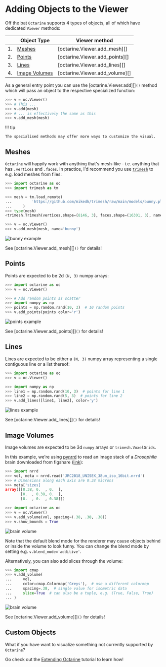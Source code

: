 # Adding Objects to the Viewer

Off the bat `Octarine` supports 4 types of objects, all of
which have dedicated `Viewer` methods:

|   | Object Type                       | Viewer method                  |
|---|-----------------------------------|--------------------------------|
| 1.| [Meshes](#meshes)                 | [octarine.Viewer.add_mesh][]   |
| 2.| [Points](#points)                 | [octarine.Viewer.add_points][] |
| 3.| [Lines](#lines)                   | [octarine.Viewer.add_lines][]  |
| 4.| [Image Volumes](#image-volumes)   | [octarine.Viewer.add_volume][] |

As a general entry point you can use the [octarine.Viewer.add][]`()` method
which will pass an object to the respective specialized function:

```python
>>> v = oc.Viewer()
>>> # This ...
>>> v.add(mesh)
>>> # ... is effectively the same as this
>>> v.add_mesh(mesh)
```
!!! tip

    The specialised methods may offer more ways to customize the visual.

## Meshes

`Octarine` will happily work with anything that's mesh-like - i.e. anything that
has `.vertices` and `.faces`. In practice, I'd recommend you use
[`trimesh`](https://github.com/mikedh/trimesh) to e.g. load meshes from files:

```python
>>> import octarine as oc
>>> import trimesh as tm

>>> mesh = tm.load_remote(
...         'https://github.com/mikedh/trimesh/raw/main/models/bunny.ply'
...     )
>>> type(mesh)
<trimesh.Trimesh(vertices.shape=(8146, 3), faces.shape=(16301, 3), name=`bunny.ply`)

>>> v = oc.Viewer()
>>> v.add_mesh(mesh, name='bunny')
```

![bunny example](_static/bunny_example.png)

See [octarine.Viewer.add_mesh][]`()` for details!

## Points

Points are expected to be 2d `(N, 3)` numpy arrays:

```python
>>> import octarine as oc
>>> v = oc.Viewer()

>>> # Add random points as scatter
>>> import numpy as np
>>> points = np.random.rand(10, 3)  # 10 random points
>>> v.add_points(points color='r')
```

![points example](_static/points_example.png)

See [octarine.Viewer.add_points][]`()` for details!

## Lines

Lines are expected to be either a `(N, 3)` numpy array
representing a single contiguous line or a list thereof:


```python
>>> import octarine as oc
>>> v = oc.Viewer()

>>> import numpy as np
>>> line1 = np.random.rand(10, 3)  # points for line 1
>>> line2 = np.random.rand(5, 3)  # points for line 2
>>> v.add_lines([line1, line2], color='y')
```

![lines example](_static/lines_example.png)

See [octarine.Viewer.add_lines][]`()` for details!

## Image Volumes

Image volumes are expected to be 3d `numpy` arrays or `trimesh.VoxelGrids`.

In this example, we're using [pynrrd](https://pypi.org/project/pynrrd/) to read
an image stack of a _Drosophila_ brain downloaded from figshare
([link](https://figshare.com/s/43ea65ba938e64312f32)):

```python
>>> import nrrd
>>> vol, meta = nrrd.read('JRC2018_UNISEX_38um_iso_16bit.nrrd')
>>> # Dimensions along each axis are 0.38 microns
>>> meta['sizes]
array([[0.38, 0.  , 0.  ],
       [0.  , 0.38, 0.  ],
       [0.  , 0.  , 0.38]])

>>> import octarine as oc
>>> v = oc.Viewer()
>>> v.add_volume(vol, spacing=(.38, .38, .38))
>>> v.show_bounds = True
```

![brain volume](_static/brain_volume_example.png)

Note that the default blend mode for the renderer may cause objects
behind or inside the volume to look funny. You can change the blend
mode by setting e.g. `v.blend_mode='additive'`.

Alternatively, you can also add slices through the volume:

```python
>>> import cmap
>>> v.add_volume(
...     vol,
...     color=cmap.Colormap('Greys'),  # use a different colormap
...     spacing=.38,  # single value for isometric data
...     slice=True  # can also be a tuple, e.g. (True, False, True)
... )
```

![brain volume](_static/brain_volume_example2.png)

See [octarine.Viewer.add_volume][]`()` for details!

## Custom Objects

What if you have want to visualize something not currently supported
by `Octarine`?

Go check out the [Extending Octarine](extending.md) tutorial to learn how!

